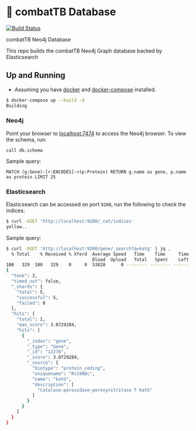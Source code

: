 # :whale: combatTB Database

[![Build Status](https://travis-ci.org/COMBAT-TB/neo4j_db.svg?branch=master)](https://travis-ci.org/COMBAT-TB/neo4j_db)

combatTB Neo4j Database

This repo builds the combatTB Neo4j Graph database backed by Elasticsearch

## Up and Running

* Assuming you have [docker](https://www.docker.com/) and [docker-compose](https://docs.docker.com/compose/overview/) installed.

```sh
$ docker-compose up --build -d
Building
```

### Neo4j

Point your browser to [localhost:7474](http://0.0.0.0:7474) to access the Neo4j browser.
To view the schema, run:

```
call db.schema
```

Sample query:

```
MATCH (g:Gene)-[r:ENCODES]->(p:Protein) RETURN g.name as gene, p.name as protein LIMIT 25
```

### Elasticsearch

Elasticsearch can be accessed on port `9200`, run the following to check the indices:

```sh
$ curl -XGET 'http://localhost:9200/_cat/indices'
yellow..
```

Sample query:

```sh
$ curl -XGET 'http://localhost:9200/gene/_search?q=katg' | jq .
  % Total    % Received % Xferd  Average Speed   Time    Time     Time  Current
                                 Dload  Upload   Total   Spent    Left  Speed
100   329  100   329    0     0  53828      0 --:--:-- --:--:-- --:--:-- 54833
{
  "took": 3,
  "timed_out": false,
  "_shards": {
    "total": 5,
    "successful": 5,
    "failed": 0
  },
  "hits": {
    "total": 1,
    "max_score": 3.0729284,
    "hits": [
      {
        "_index": "gene",
        "_type": "Gene",
        "_id": "12276",
        "_score": 3.0729284,
        "_source": {
          "biotype": "protein_coding",
          "uniquename": "Rv1908c",
          "name": "katG",
          "description": [
            "Catalase-peroxidase-peroxynitritase T KatG"
          ]
        }
      }
    ]
  }
}


```
